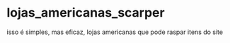 # lojas_americanas_scarper
isso é simples, mas eficaz, lojas americanas que pode raspar itens do site
